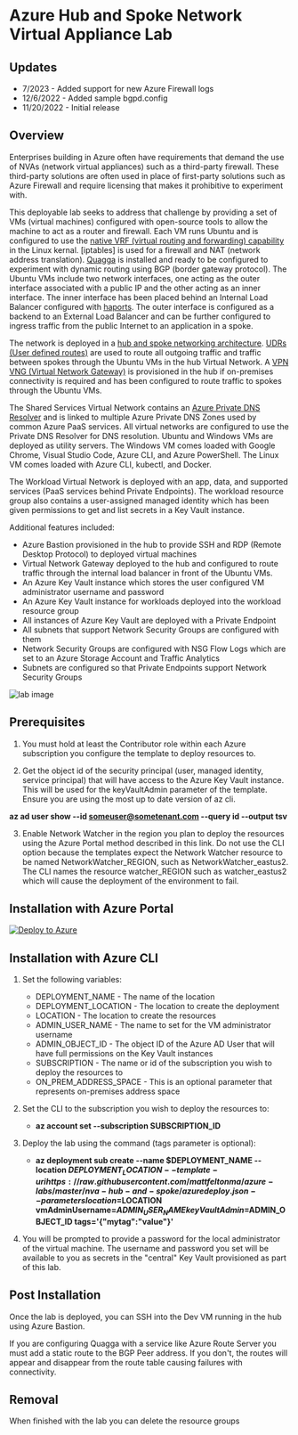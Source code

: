 # Azure Hub and Spoke Network Virtual Appliance Lab

## Updates
* 7/2023 - Added support for new Azure Firewall logs
* 12/6/2022 - Added sample bgpd.config
* 11/20/2022 - Initial release

## Overview
Enterprises building in Azure often have requirements that demand the use of NVAs (network virtual appliances) such as a third-party firewall. These third-party solutions are often used in place of first-party solutions such as Azure Firewall and require licensing that makes it prohibitive to experiment with.

This deployable lab seeks to address that challenge by providing a set of VMs (virtual machines) configured with open-source tools to allow the machine to act as a router and firewall. Each VM runs Ubuntu and is configured to use the [native VRF (virtual routing and forwarding) capability](https://www.kernel.org/doc/html/latest/networking/vrf.html) in the Linux kernal. [iptables] is used for a firewall and NAT (network address translation). [Quagga](https://www.nongnu.org/quagga/) is installed and ready to be configured to experiment with dynamic routing using BGP (border gateway protocol). The Ubuntu VMs include two network interfaces, one acting as the outer interface associated with a public IP and the other acting as an inner interface. The inner interface has been placed behind an Internal Load Balancer configured with [haports](https://learn.microsoft.com/en-us/azure/load-balancer/load-balancer-ha-ports-overview). The outer interface is configured as a backend to an External Load Balancer and can be further configured to ingress traffic from the public Internet to an application in a spoke.

The network is deployed in a [hub and spoke networking architecture](https://docs.microsoft.com/en-us/azure/architecture/reference-architectures/hybrid-networking/hub-spoke?tabs=cli). [UDRs (User defined routes)](https://docs.microsoft.com/en-us/azure/virtual-network/virtual-networks-udr-overview#user-defined) are used to route all outgoing traffic and traffic between spokes through the Ubuntu VMs in the hub Virtual Network. A [VPN VNG (Virtual Network Gateway)](https://learn.microsoft.com/en-us/azure/vpn-gateway/vpn-gateway-about-vpngateways) is provisioned in the hub if on-premises connectivity is required and has been configured to route traffic to spokes through the Ubuntu VMs.

The Shared Services Virtual Network contains an [Azure Private DNS Resolver](https://learn.microsoft.com/en-us/azure/dns/dns-private-resolver-overview) and is linked to multiple Azure Private DNS Zones used by common Azure PaaS services. All virtual networks are configured to use the Private DNS Resolver for DNS resolution. Ubuntu and Windows VMs are deployed as utility servers. The Windows VM comes loaded with Google Chrome, Visual Studio Code, Azure CLI, and Azure PowerShell. The Linux VM comes loaded with Azure CLI, kubectl, and Docker. 

The Workload Virtual Network is deployed with an app, data, and supported services (PaaS services behind Private Endpoints). The workload resource group also contains a user-assigned managed identity which has been given permissions to get and list secrets in a Key Vault instance.

Additional features included:

* Azure Bastion provisioned in the hub to provide SSH and RDP (Remote Desktop Protocol) to deployed virtual machines
* Virtual Network Gateway deployed to the hub and configured to route traffic through the internal load balancer in front of the Ubuntu VMs.
* An Azure Key Vault instance which stores the user configured VM administrator username and password
* An Azure Key Vault instance for workloads deployed into the workload resource group
* All instances of Azure Key Vault are deployed with a Private Endpoint
* All subnets that support Network Security Groups are configured with them
* Network Security Groups are configured with NSG Flow Logs which are set to an Azure Storage Account and Traffic Analytics
* Subnets are configured so that Private Endpoints support Network Security Groups

![lab image](images/lab_image.svg)

## Prerequisites
1. You must hold at least the Contributor role within each Azure subscription you configure the template to deploy resources to.

2. Get the object id of the security principal (user, managed identity, service principal) that will have access to the Azure Key Vault instance. This will be used for the keyVaultAdmin parameter of the template. Ensure you are using the most up to date version of az cli.

**az ad user show --id someuser@sometenant.com --query id --output tsv**

3. Enable Network Watcher in the region you plan to deploy the resources using the Azure Portal method described in this link. Do not use the CLI option because the templates expect the Network Watcher resource to be named NetworkWatcher_REGION, such as NetworkWatcher_eastus2. The CLI names the resource watcher_REGION such as watcher_eastus2 which will cause the deployment of the environment to fail.

## Installation with Azure Portal

[![Deploy to Azure](https://aka.ms/deploytoazurebutton)](https://portal.azure.com/#create/Microsoft.Template/uri/https%3A%2F%2Fraw.githubusercontent.com%2Fmattfeltonma%2Fazure-labs%2Fmaster%2Fnva-hub-and-spoke%2Fazuredeploy.json)

## Installation with Azure CLI
1. Set the following variables:
   * DEPLOYMENT_NAME - The name of the location
   * DEPLOYMENT_LOCATION - The location to create the deployment
   * LOCATION - The location to create the resources
   * ADMIN_USER_NAME - The name to set for the VM administrator username
   * ADMIN_OBJECT_ID - The object ID of the Azure AD User that will have full permissions on the Key Vault instances
   * SUBSCRIPTION - The name or id of the subscription you wish to deploy the resources to
   * ON_PREM_ADDRESS_SPACE - This is an optional parameter that represents on-premises address space

2. Set the CLI to the subscription you wish to deploy the resources to:

   * **az account set --subscription SUBSCRIPTION_ID**

4. Deploy the lab using the command (tags parameter is optional): 

   * **az deployment sub create --name $DEPLOYMENT_NAME --location $DEPLOYMENT_LOCATION --template-uri https://raw.githubusercontent.com/mattfeltonma/azure-labs/master/nva-hub-and-spoke/azuredeploy.json --parameters location=$LOCATION vmAdminUsername=$ADMIN_USER_NAME keyVaultAdmin=$ADMIN_OBJECT_ID tags='{"mytag":"value"}'**

3.  You will be prompted to provide a password for the local administrator of the virtual machine. The username and password you set will be available to you as secrets in the "central" Key Vault provisioned as part of this lab.

## Post Installation
Once the lab is deployed, you can SSH into the Dev VM running in the hub using Azure Bastion.

If you are configuring Quagga with a service like Azure Route Server you must add a static route to the BGP Peer address. If you don't, the routes will appear and disappear from the route table causing failures with connectivity.

## Removal
When finished with the lab you can delete the resource groups


